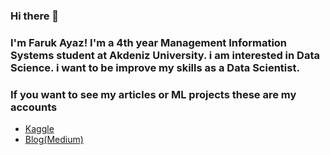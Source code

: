 ### Hi there 👋

### I'm Faruk Ayaz! I'm a 4th year Management Information Systems student at Akdeniz University. i am interested in Data Science. i want to be improve my skills as a Data Scientist. 
### If you want to see my articles or ML projects these are my accounts
- [Kaggle](https://www.kaggle.com/frkyz07)
- [Blog(Medium)](https://frkyz07-13.medium.com/)
